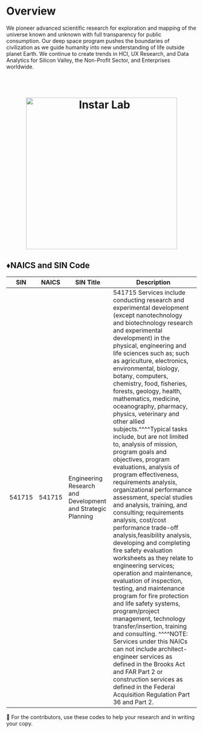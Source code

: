 # Overview

We pioneer advanced scientific research for exploration and mapping of the universe known and unknown with full transparency for public consumption. Our deep space program pushes the boundaries of civilization as we guide humanity into new understanding of life outside planet Earth. We continue to create trends in HCI, UX Research, and Data Analytics for Silicon Valley, the Non-Profit Sector, and Enterprises worldwide.

<h1 align="center">
  <br>
  <img src="https://github.com/TaoFruit/instar/blob/gh-pages/img/logo/instar.png" alt="Instar Lab" width="400">
</h1>

## :diamonds:NAICS and SIN Code
| SIN 	| NAICS 	| SIN Title 	| Description 	|
|-	|-	|-	|-	|
| 541715 	| 541715 	|  Engineering Research and Development and Strategic Planning 	| 541715  Services include conducting research and experimental development (except nanotechnology and biotechnology research and experimental development) in the physical, engineering and life sciences such as; such as agriculture, electronics, environmental, biology, botany, computers, chemistry, food, fisheries, forests, geology, health, mathematics, medicine, oceanography, pharmacy, physics, veterinary and other allied subjects.^^^^Typical tasks include, but are not limited to, analysis of mission, program goals and objectives, program evaluations, analysis of program effectiveness, requirements analysis, organizational performance assessment, special studies and analysis, training, and consulting; requirements analysis, cost/cost performance trade-off analysis,feasibility analysis, developing and completing fire safety evaluation worksheets as they relate to engineering services; operation and maintenance, evaluation of inspection, testing, and maintenance program for fire protection and life safety systems, program/project management, technology transfer/insertion, training and consulting. ^^^^NOTE: Services under this NAICs can not include architect-engineer services as defined in the Brooks Act and FAR Part 2 or construction services as defined in the Federal Acquisition Regulation Part 36 and Part 2.	|

:pencil: For the contributors, use these codes to help your research and in writing your copy.
